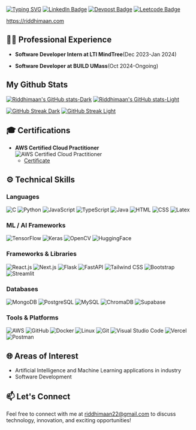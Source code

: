 [![Typing SVG](https://readme-typing-svg.demolab.com/?lines=👋+Hi!+I'm+Riddhimaan!;+software+developer;+AI/ML+enthusiast)](https://git.io/typing-svg)
[![LinkedIn Badge](https://custom-icon-badges.demolab.com/badge/LinkedIn-0A66C2?logo=linkedin-white&logoColor=fff&style=flat-square)](https://www.linkedin.com/in/riddhimaan-senapati/)
[![Devpost Badge](https://img.shields.io/badge/-Devpost-000000?style=flat-square&logo=Devpost&logoColor=white)](https://devpost.com/Riddhimaan-Senapati)
[![Leetcode Badge](https://img.shields.io/badge/-Leetcode-000000?style=flat-square&logo=Leetcode)](https://leetcode.com/u/Riddhimaan_Senapati/)

 https://riddhimaan.com
 

## 👨‍💻 Professional Experience
  
- **Software Developer Intern at LTI MindTree**(Dec 2023-Jan 2024)
  
- **Software Developer at BUILD UMass**(Oct 2024-Ongoing)

## My Github Stats
[![Riddhimaan's GitHub stats-Dark](https://github-readme-stats.vercel.app/api?username=Riddhimaan-Senapati&show_icons=true&theme=radical#gh-dark-mode-only)](https://github.com/anuraghazra/github-readme-stats#gh-dark-mode-only)
[![Riddhimaan's GitHub stats-Light](https://github-readme-stats.vercel.app/api?username=Riddhimaan-Senapati&show_icons=true&theme=default#gh-light-mode-only)](https://github.com/anuraghazra/github-readme-stats#gh-light-mode-only)

[![GitHub Streak Dark](https://streak-stats.demolab.com/?user=Riddhimaan-Senapati&theme=radical#gh-dark-mode-only)](https://git.io/streak-stats#gh-dark-mode-only)
[![GitHub Streak Light](https://streak-stats.demolab.com/?user=Riddhimaan-Senapati&theme=default#gh-light-mode-only)](https://git.io/streak-stats#gh-light-mode-only)


## 🎓 Certifications

- **AWS Certified Cloud Practitioner**  
  ![AWS Certified Cloud Practitioner](https://img.shields.io/badge/AWS%20Certified%20Cloud%20Practitioner-FF9900?style=flat-square&logo=amazon-web-services&logoColor=white)  
  - [Certificate](https://www.credly.com/badges/c6b05266-8415-452c-a136-78bbec3697aa/)
  
## ⚙️ Technical Skills

### Languages
![C](https://img.shields.io/badge/-C-A8B9CC?logo=c&logoColor=white&style=flat-square)
![Python](https://img.shields.io/badge/-Python-3776AB?logo=python&logoColor=white&style=flat-square)
![JavaScript](https://img.shields.io/badge/-JavaScript-F7DF1E?logo=javascript&logoColor=black&style=flat-square)
![TypeScript](https://img.shields.io/badge/-TypeScript-3178C6?logo=typescript&logoColor=white&style=flat-square)
![Java](https://img.shields.io/badge/Java-ED8B00?style=for-the-badge&logo=openjdk&logoColor=black&style=flat-square)
![HTML](https://img.shields.io/badge/-HTML-E34F26?logo=html5&logoColor=white&style=flat-square)
![CSS](https://img.shields.io/badge/-CSS-1572B6?logo=css3&logoColor=white&style=flat-square)
![Latex](https://img.shields.io/badge/-Latex-008080?style=flat-square)

### ML / AI Frameworks
![TensorFlow](https://img.shields.io/badge/-TensorFlow-FF6F00?logo=tensorflow&logoColor=white&style=flat-square)
![Keras](https://img.shields.io/badge/-Keras-D00000?logo=keras&logoColor=white&style=flat-square)
![OpenCV](https://img.shields.io/badge/-OpenCV-5C3EE8?logo=opencv&logoColor=white&style=flat-square)
![HuggingFace](https://img.shields.io/badge/-HuggingFace-FFD21E?logo=huggingface&logoColor=black&style=flat-square)

### Frameworks & Libraries
![React.js](https://img.shields.io/badge/-React.js-61DAFB?logo=react&logoColor=black&style=flat-square)
![Next.js](https://img.shields.io/badge/-Next.js-000000?logo=nextdotjs&logoColor=white&style=flat-square)
![Flask](https://img.shields.io/badge/-Flask-000000?logo=flask&logoColor=white&style=flat-square)
![FastAPI](https://img.shields.io/badge/-FastAPI-009688?logo=fastapi&logoColor=white&style=flat-square)
![Tailwind CSS](https://img.shields.io/badge/-Tailwind%20CSS-38B2AC?logo=tailwind-css&logoColor=white&style=flat-square)
![Bootstrap](https://img.shields.io/badge/-Bootstrap-7952B3?logo=bootstrap&logoColor=white&style=flat-square)
![Streamlit](https://img.shields.io/badge/-Streamlit-FF4B4B?logo=streamlit&logoColor=white&style=flat-square)

### Databases
![MongoDB](https://img.shields.io/badge/-MongoDB-47A248?logo=mongodb&logoColor=white&style=flat-square)
![PostgreSQL](https://img.shields.io/badge/-PostgreSQL-336791?logo=postgresql&logoColor=white&style=flat-square)
![MySQL](https://img.shields.io/badge/-MySQL-4479A1?logo=mysql&logoColor=white&style=flat-square)
![ChromaDB](https://img.shields.io/badge/-ChromaDB-525252?style=flat-square)
![Supabase](https://img.shields.io/badge/Supabase-3FCF8E?logo=supabase&logoColor=fff&style=flat-square)

### Tools & Platforms
![AWS](https://img.shields.io/badge/AWS-%23FF9900.svg?logo=amazon-web-services&logoColor=white)
![GitHub](https://img.shields.io/badge/-GitHub-181717?logo=github&logoColor=white&style=flat-square)
![Docker](https://img.shields.io/badge/-Docker-2496ED?logo=docker&logoColor=white&style=flat-square)
![Linux](https://img.shields.io/badge/-Linux-FCC624?logo=linux&logoColor=black&style=flat-square)
![Git](https://img.shields.io/badge/-Git-F05032?logo=git&logoColor=white&style=flat-square)
![Visual Studio Code](https://custom-icon-badges.demolab.com/badge/Visual%20Studio%20Code-0078d7.svg?logo=vsc&logoColor=white&style=flat-square)
![Vercel](https://img.shields.io/badge/-Vercel-000000?logo=vercel&logoColor=white&style=flat-square)
![Postman](https://img.shields.io/badge/-Postman-FF6C37?logo=postman&logoColor=white&style=flat-square)


## 🌐 Areas of Interest

- Artificial Intelligence and Machine Learning applications in industry
- Software Development



## 📫 Let's Connect

Feel free to connect with me at [riddhimaan22@gmail.com](mailto:riddhimaan22@gmail.com) to discuss technology, innovation, and exciting opportunities!



<!--
**Riddhimaan-Senapati/Riddhimaan-Senapati** is a ✨ _special_ ✨ repository because its `README.md` (this file) appears on your GitHub profile.

Here are some ideas to get you started:

- 🔭 I’m currently working on ...
- 🌱 I’m currently learning ...
- 👯 I’m looking to collaborate on ...
- 🤔 I’m looking for help with ...
- 💬 Ask me about ...
- 📫 How to reach me: ...
- 😄 Pronouns: ...
- ⚡ Fun fact: ...
-->

